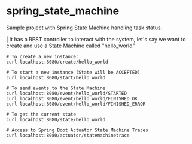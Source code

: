 # spring_state_machine
Sample project with Spring State Machine handling task status.

|
It has a REST controller to interact with the system, let's say we want to create and use
a State Machine called "hello_world"

```
# To create a new instance:
curl localhost:8080/create/hello_world

# To start a new instance (State will be ACCEPTED)
curl localhost:8080/start/hello_world

# To send events to the State Machine
curl localhost:8080/event/hello_world/STARTED
curl localhost:8080/event/hello_world/FINISHED_OK
curl localhost:8080/event/hello_world/FINISHED_ERROR

# To get the current state
curl localhost:8080/state/hello_world

# Access to Spring Boot Actuator State Machine Traces
curl localhost:8080/actuator/statemachinetrace
```